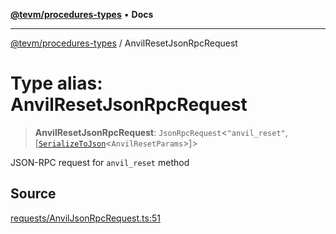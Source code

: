 [**@tevm/procedures-types**](../README.md) • **Docs**

***

[@tevm/procedures-types](../globals.md) / AnvilResetJsonRpcRequest

# Type alias: AnvilResetJsonRpcRequest

> **AnvilResetJsonRpcRequest**: `JsonRpcRequest`\<`"anvil_reset"`, [[`SerializeToJson`](SerializeToJson.md)\<`AnvilResetParams`\>]\>

JSON-RPC request for `anvil_reset` method

## Source

[requests/AnvilJsonRpcRequest.ts:51](https://github.com/evmts/tevm-monorepo/blob/main/packages/procedures-types/src/requests/AnvilJsonRpcRequest.ts#L51)
